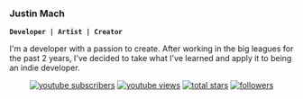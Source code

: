 ### Justin Mach
**`Developer | Artist | Creator`**

I'm a developer with a passion to create. After working in the big leagues for the past 2 years, I've decided to take what I've learned and apply it to being an indie developer.

<p align="center">
  <a href="https://www.youtube.com/c/justinpmach">
    <img alt="youtube subscribers" title="Subscribe to my YouTube channel" src="https://freshidea.com/jonah/app/youtube-stats-badges/subscribers-badge.php"/></a>
  <a href="https://www.youtube.com/@justinm2008">
    <img alt="youtube views" title="YouTube views" src="https://freshidea.com/jonah/app/youtube-stats-badges/view-count-badge.php"/></a> 
  <a href="https://github.com/justinpmach?tab=repositories&sort=stargazers">
    <img alt="total stars" title="Total stars on GitHub" src="https://custom-icon-badges.demolab.com/github/stars/justinpmach?color=55960c&style=for-the-badge&labelColor=488207&logo=star"/></a>
  <a href="https://github.com/justinpmach?tab=followers">
    <img alt="followers" title="Follow me on Github" src="https://custom-icon-badges.demolab.com/github/followers/justinpmach?color=236ad3&labelColor=1155ba&style=for-the-badge&logo=person-add&label=Follow&logoColor=white"/></a>
<!--   <a href="https://github.com/justinpmach/Simple-View-Counter">
    <img alt="views" title="GitHub profile views" src="https://freshidea.com/jonah/app/justinpmach-profile-views"/></a>
</p>
 -->








<!--
**justinpmach/justinpmach** is a ✨ _special_ ✨ repository because its `README.md` (this file) appears on your GitHub profile.

Here are some ideas to get you started:

- 🔭 I’m currently working on ...
- 🌱 I’m currently learning ...
- 👯 I’m looking to collaborate on ...
- 🤔 I’m looking for help with ...
- 💬 Ask me about ...
- 📫 How to reach me: ...
- 😄 Pronouns: ...
- ⚡ Fun fact: ...
-->
